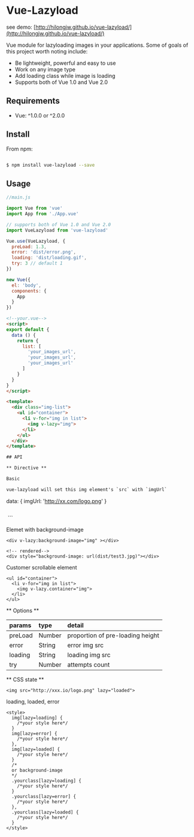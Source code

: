 Vue-Lazyload 
========

see demo: [http://hilongjw.github.io/vue-lazyload/](http://hilongjw.github.io/vue-lazyload/)

Vue module for lazyloading images in your applications. Some of goals of this project worth noting include:

* Be lightweight, powerful and easy to use
* Work on any image type
* Add loading class while image is loading
* Supports both of Vue 1.0 and Vue 2.0

## Requirements

- Vue: ^1.0.0 or ^2.0.0 

## Install

From npm:

``` sh

$ npm install vue-lazyload --save

```

## Usage

```javascript
//main.js

import Vue from 'vue'
import App from './App.vue'

// supports both of Vue 1.0 and Vue 2.0
import VueLazyload from 'vue-lazyload'

Vue.use(VueLazyload, {
  preLoad: 1.3,
  error: 'dist/error.png',
  loading: 'dist/loading.gif',
  try: 3 // default 1
})

new Vue({
  el: 'body',
  components: {
    App
  }
})
```

```html
<!--your.vue-->
<script>
export default {
  data () {
    return {
      list: [
        'your_images_url', 
        'your_images_url', 
        'your_images_url'
      ]
    }
  }
}
</script>

<template>
  <div class="img-list">
    <ul id="container">
      <li v-for="img in list">
        <img v-lazy="img">
      </li>
    </ul>
  </div>
</template>

## API

** Directive **

Basic

vue-lazyload will set this img element's `src` with `imgUrl`

```
data: {
  imgUrl: 'http://xx.com/logo.png'
}
```
```
<img v-lazy="imgUrl" />
```

Elemet with background-image 

```
<div v-lazy:background-image="img" ></div>

<!-- rendered-->
<div style="background-image: url(dist/test3.jpg)"></div>
```

Customer scrollable element

```
<ul id="container">
  <li v-for="img in list">
    <img v-lazy.container="img">
  </li> 
</ul>
```

** Options **

| params         | type         | detail      |
| :------------- |:-------------|:------------|
| preLoad        | Number       | proportion of pre-loading height     |
| error          | String       | error img src |
| loading        | String       | loading img src |
| try            | Number       | attempts count |


** CSS state **

```
<img src="http://xxx.io/logo.png" lazy="loaded">
```

loading, loaded, error

```
<style>
  img[lazy=loading] {
    /*your style here*/
  }
  img[lazy=error] {
    /*your style here*/
  },
  img[lazy=loaded] {
    /*your style here*/
  }
  /*
  or background-image
  */
  .yourclass[lazy=loading] {
    /*your style here*/
  }
  .yourclass[lazy=error] {
    /*your style here*/
  },
  .yourclass[lazy=loaded] {
    /*your style here*/
  }
</style>
```

